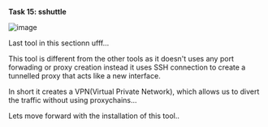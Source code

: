 **Task 15: sshuttle**

![image](https://github.com/Anirudh-Saxena/Wreath-Writeup-THM/assets/73027020/5249e755-b19f-49a0-b807-762b4197f870)

Last tool in this sectionn ufff...

This tool is different from the other tools as it doesn't uses any port forwading or proxy creation instead it uses SSH connection to create a tunnelled proxy that acts like a new interface.

In short it creates a VPN(Virtual Private Network), which allows us to divert the traffic without using proxychains...

Lets move forward with the installation of this tool..




